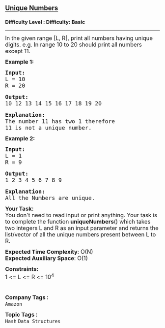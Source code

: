 <h2><a href="https://www.geeksforgeeks.org/problems/unique-numbers3019/1?page=1&company=Amazon&difficulty=Basic&status=unsolved&sortBy=submissions">Unique Numbers</a></h2><h3>Difficulty Level : Difficulty: Basic</h3><hr><div class="problems_problem_content__Xm_eO"><p><span style="font-size:18px">In the given range [L, R], print all numbers having unique digits. e.g. In range 10 to 20 should print all numbers except 11.</span></p>

<p><span style="font-size:18px"><strong>Example 1:</strong></span></p>

<pre><span style="font-size:18px"><strong>Input:
</strong>L = 10
R = 20</span>

<strong><span style="font-size:18px">Output:
</span></strong><span style="font-size:18px">10 12 13 14 15 16 17 18 19 20</span>

<strong><span style="font-size:18px">Explanation:
</span></strong><span style="font-size:18px">The number 11 has two 1 therefore
11 is not a unique number.</span>
</pre>

<p><span style="font-size:18px"><strong>Example 2:</strong></span></p>

<pre><span style="font-size:18px"><strong>Input:
</strong>L = 1
R = 9</span>

<strong><span style="font-size:18px">Output:
</span></strong><span style="font-size:18px">1 2 3 4 5 6 7 8 9</span>

<strong><span style="font-size:18px">Explanation:
</span></strong><span style="font-size:18px">All the Numbers are unique.</span></pre>

<p><span style="font-size:18px"><strong>Your Task:&nbsp;&nbsp;</strong><br>
You don't need to read input or print anything. Your task is to complete the function <strong>uniqueNumbers</strong>()&nbsp;which takes two integers L and R&nbsp;as an input parameter and&nbsp;returns the list/vector&nbsp;of all the unique numbers present between L to R.</span></p>

<p><span style="font-size:18px"><strong>Expected Time Complexity</strong>:&nbsp;O(N)<br>
<strong>Expected Auxiliary Space</strong>:&nbsp;O(1)</span></p>

<p><span style="font-size:18px"><strong>Constraints:</strong><br>
1 &lt;= L &lt;= R &lt;= 10<sup>4</sup></span></p>

<p>&nbsp;</p>
</div><p><span style=font-size:18px><strong>Company Tags : </strong><br><code>Amazon</code>&nbsp;<br><p><span style=font-size:18px><strong>Topic Tags : </strong><br><code>Hash</code>&nbsp;<code>Data Structures</code>&nbsp;